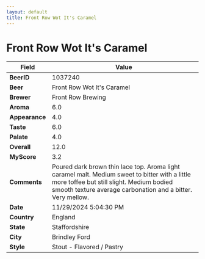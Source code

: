 ```yaml
---
layout: default
title: Front Row Wot It's Caramel
---
```


# Front Row Wot It's Caramel

| Field         | Value     |
|---------------|-----------|
| **BeerID** | 1037240 |
| **Beer** | Front Row Wot It's Caramel |
| **Brewer** | Front Row Brewing |
| **Aroma** | 6.0 |
| **Appearance** | 4.0 |
| **Taste** | 6.0 |
| **Palate** | 4.0 |
| **Overall** | 12.0 |
| **MyScore** | 3.2 |
| **Comments** | Poured dark brown thin lace top.  Aroma light caramel malt. Medium sweet to bitter with a little more toffee but still slight.  Medium bodied smooth texture average carbonation and a bitter.  Very mellow.  |
| **Date** | 11/29/2024 5:04:30 PM |
| **Country** | England |
| **State** | Staffordshire |
| **City** | Brindley Ford |
| **Style** | Stout - Flavored / Pastry |
